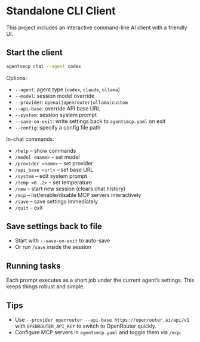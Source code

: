 # Standalone CLI Client

This project includes an interactive command-line AI client with a friendly UI.

## Start the client
```bash
agentsmcp chat --agent codex
```

Options:
- `--agent`: agent type (`codex`, `claude`, `ollama`)
- `--model`: session model override
- `--provider`: `openai|openrouter|ollama|custom`
- `--api-base`: override API base URL
- `--system`: session system prompt
- `--save-on-exit`: write settings back to `agentsmcp.yaml` on exit
- `--config`: specify a config file path

In-chat commands:
- `/help` – show commands
- `/model <name>` – set model
- `/provider <name>` – set provider
- `/api_base <url>` – set base URL
- `/system` – edit system prompt
- `/temp <0..2>` – set temperature
- `/new` – start new session (clears chat history)
- `/mcp` – list/enable/disable MCP servers interactively
- `/save` – save settings immediately
- `/quit` – exit

## Save settings back to file
- Start with `--save-on-exit` to auto-save
- Or run `/save` inside the session

## Running tasks
Each prompt executes as a short job under the current agent’s settings. This keeps things robust and simple.

## Tips
- Use `--provider openrouter --api-base https://openrouter.ai/api/v1` with `OPENROUTER_API_KEY` to switch to OpenRouter quickly.
- Configure MCP servers in `agentsmcp.yaml` and toggle them via `/mcp`.
